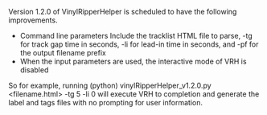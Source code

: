 Version 1.2.0 of VinylRipperHelper is scheduled to have the following improvements.

 - Command line parameters
   Include the tracklist HTML file to parse, -tg for track gap time in seconds, -li for lead-in time in seconds, and -pf for the output filename prefix
 - When the input parameters are used, the interactive mode of VRH is disabled

So for example, running (python) vinylRipperHelper_v1.2.0.py <filename.html> -tg 5 -li 0 
will execute VRH to completion and generate the label and tags files with no 
prompting for user information.

